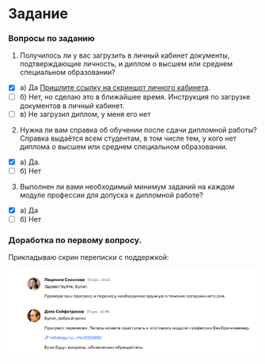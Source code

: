 # Задание
### Вопросы по заданию

1. Получилось ли у вас загрузить в личный кабинет документы, подтверждающие личность, и диплом о высшем или среднем специальном образовании?

- [x] а) Да [Пришлите ссылку на скриншот личного кабинета](https://github.com/gemeral68/devops_netology/blob/main/netology-diplom/admission/img/1.png).
- [ ] б) Нет, но сделаю это в ближайшее время. Инструкция по загрузке документов в личный кабинет.
- [ ] в) Не загрузил диплом, у меня его нет

2. Нужна ли вам справка об обучении после сдачи дипломной работы? Справка выдаётся всем студентам, в том числе тем, у кого нет диплома о высшем или среднем специальном образовании.
- [x] а) Да.
- [ ] б) Нет

3. Выполнен ли вами необходимый минимум заданий на каждом модуле профессии для допуска к дипломной работе?
- [x] а) Да 
- [ ] б) Нет

### Доработка по первому вопросу.

Прикладываю скрин переписки с поддержкой:

![Image alt](https://github.com/gemeral68/devops_netology/blob/main/netology-diplom/admission/img/2.png)